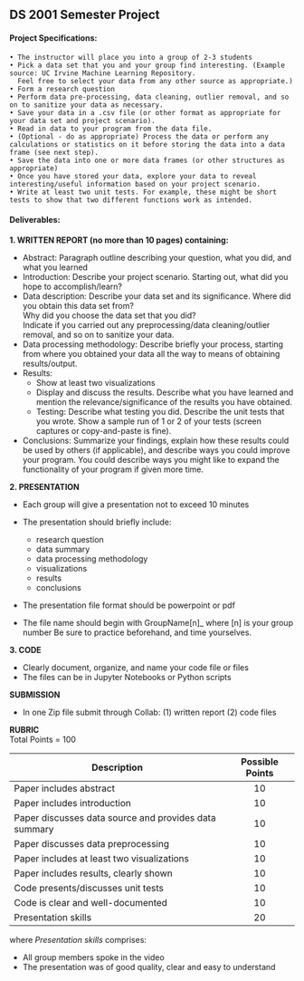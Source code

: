 ## DS 2001 Semester Project

#### Project Specifications:
    • The instructor will place you into a group of 2-3 students
    • Pick a data set that you and your group find interesting. (Example source: UC Irvine Machine Learning Repository.  
      Feel free to select your data from any other source as appropriate.)
    • Form a research question
    • Perform data pre-processing, data cleaning, outlier removal, and so on to sanitize your data as necessary.
    • Save your data in a .csv file (or other format as appropriate for your data set and project scenario).
    • Read in data to your program from the data file.
    • (Optional - do as appropriate) Process the data or perform any calculations or statistics on it before storing the data into a data frame (see next step).
    • Save the data into one or more data frames (or other structures as appropriate)
    • Once you have stored your data, explore your data to reveal interesting/useful information based on your project scenario.
    • Write at least two unit tests. For example, these might be short tests to show that two different functions work as intended.

#### Deliverables:
**1. WRITTEN REPORT (no more than 10 pages) containing:**  
- Abstract: Paragraph outline describing your question, what you did, and what you learned  
- Introduction: Describe your project scenario. Starting out, what did you hope to accomplish/learn?  
- Data description: Describe your data set and its significance. Where did you obtain this data set from?  
  Why did you choose the data set that you did?  
  Indicate if you carried out any preprocessing/data cleaning/outlier removal, and so on to sanitize your data.  
- Data processing methodology: Describe briefly your process, starting from where you obtained your data all the way to means of obtaining results/output.  
- Results:  
  - Show at least two visualizations  
  - Display and discuss the results. Describe what you have learned and mention the relevance/significance of the results you have obtained.  
  - Testing: Describe what testing you did. Describe the unit tests that you wrote. Show a sample run of 1 or 2 of your tests (screen captures or copy-and-paste is fine).  
- Conclusions: Summarize your findings, explain how these results could be used by others (if applicable), and describe ways you could improve your program. You could describe ways you might like to expand the functionality of your program if given more time.

**2. PRESENTATION**
- Each group will give a presentation not to exceed 10 minutes
- The presentation should briefly include:
  - research question
  - data summary
  - data processing methodology
  - visualizations
  - results
  - conclusions

- The presentation file format should be powerpoint or pdf
- The file name should begin with GroupName[n]_ where [n] is your group number
  Be sure to practice beforehand, and time yourselves.

**3. CODE**
- Clearly document, organize, and name your code file or files
- The files can be in Jupyter Notebooks or Python scripts

**SUBMISSION**
- In one Zip file submit through Collab: (1) written report (2) code files

**RUBRIC**  
Total Points = 100  

|Description |Possible Points|
--- |:---:|
|Paper includes abstract|10|
|Paper includes introduction|10|
|Paper discusses data source and provides data summary|10|
|Paper discusses data preprocessing|10|
|Paper includes at least two visualizations|10|
|Paper includes results, clearly shown|10|
|Code presents/discusses unit tests|10|
|Code is clear and well-documented|10|
|Presentation skills |20|

where *Presentation skills* comprises:  
- All group members spoke in the video
- The presentation was of good quality, clear and easy to understand
